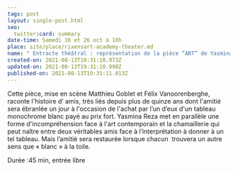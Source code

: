 ```yaml
---
tags: post
layout: single-post.html
seo:
  twitter:card: summary
date-time: Samedi 16 et 26 oct à 16h
place: site/place/rixensart-academy-theater.md
name: " Entracte théâtral : représentation de la pièce “ART” de Yasmina Reza"
created-on: 2021-08-13T19:31:10.973Z
updated-on: 2021-08-13T19:31:10.998Z
published-on: 2021-08-13T19:31:11.013Z
---
```

<!--StartFragment-->

Cette pièce, mise en scène Matthieu Goblet et Félix Vanoorenberghe, raconte l'histoire d’ amis, très liés depuis plus de quinze ans dont l'amitié sera ébranlée un jour à l'occasion de l'achat par l’un d’eux d'un tableau monochrome blanc payé au prix fort. Yasmina Reza met en parallèle une forme d'incompréhension face à l'art contemporain et la chamaillerie qui peut naître entre deux véritables amis face à l’interprétation à donner à un  tel tableau. Mais l’amitié sera restaurée lorsque chacun  trouvera un autre sens que « blanc » à la toile.

Durée :45 min, entrée libre 



<!--EndFragment-->